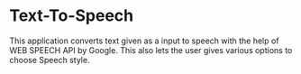 # Text-To-Speech
This application converts text given as a input to speech with the help of WEB SPEECH API by Google. This also lets the user gives various options to choose Speech style.
